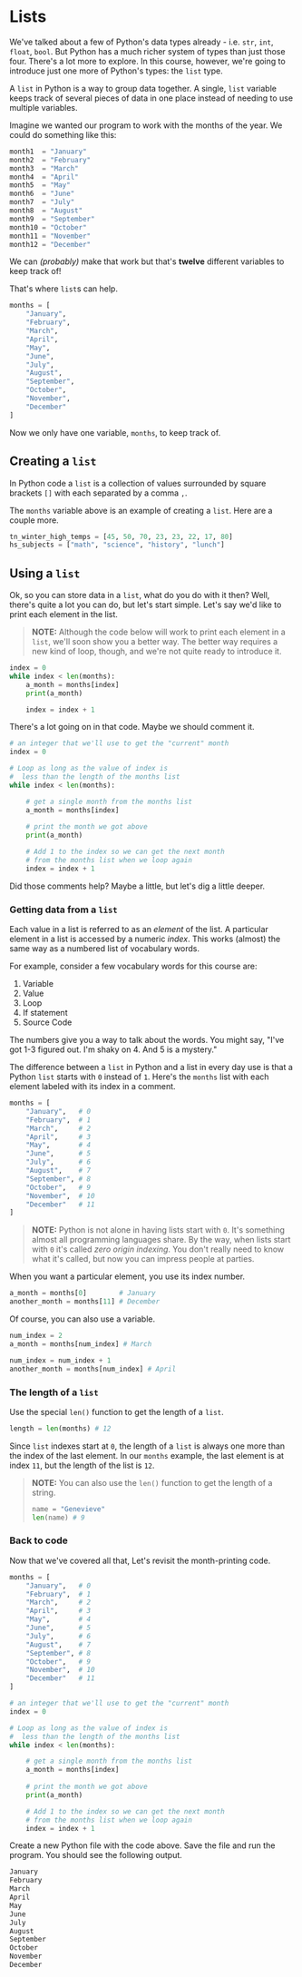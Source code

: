# Lists

We've talked about a few of Python's data types already - i.e. `str`, `int`, `float`, `bool`. But Python has a much richer system of types than just those four. There's a lot more to explore. In this course, however, we're going to introduce just one more of Python's types: the `list` type.

A `list` in Python is a way to group data together. A single, `list` variable keeps track of several pieces of data in one place instead of needing to use multiple variables.

Imagine we wanted our program to work with the months of the year. We could do something like this:

```python
month1  = "January"
month2  = "February"
month3  = "March"
month4  = "April"
month5  = "May"
month6  = "June"
month7  = "July"
month8  = "August"
month9  = "September"
month10 = "October"
month11 = "November"
month12 = "December"
```

We can _(probably)_ make that work but that's **twelve** different variables to keep track of!

That's where `list`s can help.

```python
months = [
    "January",
    "February",
    "March",
    "April",
    "May",
    "June",
    "July",
    "August",
    "September",
    "October",
    "November",
    "December"
]
```

Now we only have one variable, `months`, to keep track of.

## Creating a `list`

In Python code a `list` is a collection of values surrounded by square brackets `[]` with each separated by a comma `,`.

The `months` variable above is an example of creating a `list`. Here are a couple more.

```python
tn_winter_high_temps = [45, 50, 70, 23, 23, 22, 17, 80]
hs_subjects = ["math", "science", "history", "lunch"]
```

## Using a `list`

Ok, so you can store data in a `list`, what do you do with it then? Well, there's quite a lot you can do, but let's start simple. Let's say we'd like to print each element in the list.

> **NOTE:** Although the code below will work to print each element in a `list`, we'll soon show you a better way. The better way requires a new kind of loop, though, and we're not quite ready to introduce it.

```python
index = 0
while index < len(months):
    a_month = months[index]
    print(a_month)

    index = index + 1
```

There's a lot going on in that code. Maybe we should comment it.

```python
# an integer that we'll use to get the "current" month
index = 0 

# Loop as long as the value of index is
#  less than the length of the months list
while index < len(months):

    # get a single month from the months list
    a_month = months[index]
    
    # print the month we got above
    print(a_month)

    # Add 1 to the index so we can get the next month 
    # from the months list when we loop again
    index = index + 1
```

Did those comments help? Maybe a little, but let's dig a little deeper.

### Getting data from a `list`

Each value in a list is referred to as an _element_ of the list. A particular element in a list is accessed by a numeric _index_. This works (almost) the same way as a numbered list of vocabulary words.

For example, consider a few vocabulary words for this course are:

1. Variable
1. Value
1. Loop
1. If statement
1. Source Code

The numbers give you a way to talk about the words. You might say, "I've got 1-3 figured out. I'm shaky on 4. And 5 is a mystery."

The difference between a `list` in Python and a list in every day use is that a Python `list` starts with `0` instead of `1`. Here's the `months` list with each element labeled with its index in a comment.

```python
months = [
    "January",   # 0
    "February",  # 1
    "March",     # 2
    "April",     # 3
    "May",       # 4
    "June",      # 5
    "July",      # 6
    "August",    # 7
    "September", # 8
    "October",   # 9
    "November",  # 10
    "December"   # 11
]
```

> **NOTE:** Python is not alone in having lists start with `0`. It's something almost all programming languages share. By the way, when lists start with `0` it's called _zero origin indexing_. You don't really need to know what it's called, but now you can impress people at parties.

When you want a particular element, you use its index number.

```python
a_month = months[0]        # January
another_month = months[11] # December
```

Of course, you can also use a variable.

```python
num_index = 2
a_month = months[num_index] # March

num_index = num_index + 1
another_month = months[num_index] # April
```

### The length of a `list`

Use the special `len()` function to get the length of a `list`.

```python
length = len(months) # 12
```

Since `list` indexes start at `0`, the length of a `list` is always one more than the index of the last element. In our `months` example, the last element is at index `11`, but the length of the list is `12`.

> **NOTE:** You can also use the `len()` function to get the length of a string.
> ```python
> name = "Genevieve"
> len(name) # 9
> ```

### Back to code

Now that we've covered all that, Let's revisit the month-printing code.

```python
months = [
    "January",   # 0
    "February",  # 1
    "March",     # 2
    "April",     # 3
    "May",       # 4
    "June",      # 5
    "July",      # 6
    "August",    # 7
    "September", # 8
    "October",   # 9
    "November",  # 10
    "December"   # 11
]

# an integer that we'll use to get the "current" month
index = 0 

# Loop as long as the value of index is
#  less than the length of the months list
while index < len(months):

    # get a single month from the months list
    a_month = months[index]
    
    # print the month we got above
    print(a_month)

    # Add 1 to the index so we can get the next month 
    # from the months list when we loop again
    index = index + 1
```

Create a new Python file with the code above. Save the file and run the program. You should see the following output.

```txt
January
February
March
April
May
June
July
August
September
October
November
December
```
